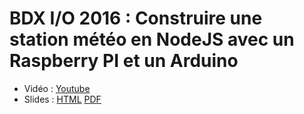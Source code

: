 # BDX I/O 2016 : Construire une station météo en NodeJS avec un Raspberry PI et un Arduino

- Vidéo : [Youtube](https://www.youtube.com/watch?v=Y-2zpNji9UM)
- Slides : [HTML](https://gmembre-zenika.github.io/bdx.io-prez-2016-arduino) [PDF](presentation/PDF/Bdx.io%202016%20Arduino-Slides.pdf)
